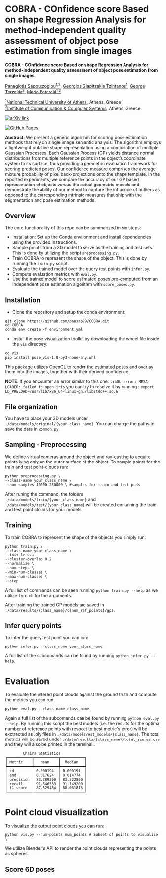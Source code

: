 # COBRA - COnfidence score Based on shape Regression Analysis for method-independent quality assessment of object pose estimation from single images

**COBRA - COnfidence score Based on shape Regression Analysis for method-independent quality assessment of object pose estimation from single images** 

[Panagiotis Sapoutzoglou<sup>1,2</sup>](https://www.linkedin.com/in/panagiotis-sapoutzoglou-66984a201/), [Georgios Giapitzakis Tzintanos<sup>1</sup>](https://github.com/giorgosgiapis), [George
Terzakis<sup>2</sup>](https://github.com/terzakig), [Maria Pateraki<sup>1,2</sup>](http://www.mpateraki.org/)

[<sup>1</sup>National Technical University of Athens](https://ntua.gr/en/), Athens, Greece <br>
[<sup>2</sup>Institute of Communication & Computer Systems](https://www.iccs.gr/en/), Athens, Greece

[![arXiv link](https://img.shields.io/badge/arXiv-2404.16471-B31B1B.svg)](https://arxiv.org/abs/2404.16471)

[![GitHub Pages](https://img.shields.io/badge/GitHub%20Pages-Visit%20Site-brightgreen?style=for-the-badge&logo=github)](https://pansap99.github.io/COBRAv1.2/)

**Abstract**: We present a generic algorithm for scoring pose estimation methods that rely on single image semantic analysis. The algorithm employs a lightweight putative shape representation using a combination of multiple Gaussian Processes. Each Gaussian Process (GP) yields distance normal distributions from multiple reference points in the object’s coordinate system to its surface, thus providing a geometric evaluation framework for scoring predicted poses. Our confidence measure comprises the average mixture probability of pixel back-projections onto the shape template. In the reported experiments, we compare the accuracy of our GP based representation of objects versus the actual geometric models and demonstrate the ability of our method to capture the influence of outliers as opposed to the corresponding intrinsic measures that ship with the segmentation and pose estimation methods.

## Overview

The core functionality of this repo can be summarized in six steps:

- Installation: Set up the Conda environment and install dependencies using the provided instructions.
- Sample points from a 3D model to serve as the training and test sets. This is done by utilizing the script ```preprocessing.py```.
- Train COBRA to represent the shape of the object. This is done by running the ```train.py``` script.
- Evaluate the trained model over the query test points with ```infer.py```.
- Compute evaluation metrics with ```eval.py```.
- Use the trained model to score estimated poses pre-computed from an independent pose estimation algorithm with ```score_poses.py```.

## Installation

- Clone the repository and setup the conda environment:
```
git clone https://github.com/pansap99/COBRA.git
cd COBRA
conda env create -f environment.yml
```
- Install the pose visualization toolkit by downloading the wheel file inside the ```vis``` directory:

```
cd vis
pip install pose_vis-1.0-py3-none-any.whl
```
This package utilizes OpenGL to render the estimated poses and overlay them into the images, together with their derived confidence.

**NOTE**: If you encounter an error similar to this one: ```libGL error: MESA-LOADER: failed to open iris``` you can try to resolve it by running :
```export LD_PRELOAD=/usr/lib/x86_64-linux-gnu/libstdc++.so.6```

## File organization

You have to place your 3D models under ```./data/models/original/{your_class_name}```. You can change the paths to save the data in ```common.py```.


## Sampling - Preprocessing

We define virtual cameras around the object and ray-casting to acquire points lying only on the outer surface of the object. To sample points for the train and test point-clouds run:

```
python preprocessing.py \
--class-name your_class_name \ 
--num-samples 10000 250000 \ #samples for train and test pcds
```

After runing the command, the folders ```./data/models/train/{your_class_name}``` and ```./data/models/test/{your_class_name}``` will be created containing the train and test point clouds for your models.

## Training 

To train COBRA to represent the shape of the objects you simply run:

```
python train.py \
--class-name your_class_name \
--init-lr 0.1
--cluster-overlap 0.2 
--normalize \ 
--num-steps \ 
--min-num-classes \ 
--max-num-classes \ 
--step
```
A full list of commands can be seen running ```python train.py --help``` as we utilize Tyro cli for the arguments.

After training the trained GP models are saved in ```./data/results/{class_name}/c{num_ref_points}/gps```.

## Infer query points 

To infer the query test point you can run:

```
python infer.py --class_name your_class_name
```

A full list of the subcomands can be found by running ```python infer.py --help```.

# Evaluation

To evaluate the infered point clouds against the ground truth and compute the metrics you can run:

```
python eval.py --class_name class_name
```
Again a full list of the subcomands can be found by running ```python eval.py --help```. By running this script the best models (i.e. the results for the optimal number of reference points with respect to best metric's error) will be exctracted as .ply files in ```./data/models/est_models/{class_name}```.
The total metrics will be saved under ```./data/results/{class_name}/total_scores.csv``` and they will also be printed in the terminall.
```
        Chairs Statistics          
┏━━━━━━━━━━━┳━━━━━━━━━━━┳━━━━━━━━━━━┓
┃ Metric    ┃   Mean    ┃  Median   ┃
┡━━━━━━━━━━━╇━━━━━━━━━━━╇━━━━━━━━━━━┩
│ cd        │ 0.000194  │ 0.000191  │
│ emd       │ 0.017624  │ 0.014774  │
│ precision │ 83.789200 │ 83.322800 │
│ recall    │ 91.646533 │ 91.149200 │
│ f1_score  │ 87.529484 │ 88.061813 │
└───────────┴───────────┴───────────┘
```
# Point cloud visualization

To visualize the output point clouds you can run:

```
python vis.py --num-points num_points # Subset of points to visualize \
```
We utilize Blender's API to render the point clouds representing the points as spheres.

## Score 6D poses




